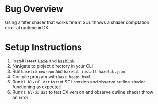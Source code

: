 # Bug Overview

Using a filter shader that works fine in SDL throws a shader compilation error at runtime in DX.

# Setup Instructions

1. Install latest [Haxe](https://haxe.org/download/) and [hashlink](https://hashlink.haxe.org/)
2. Navigate to project directory in your CLI
3. Run `haxelib newrepo` and `haxelib install haxelib.json`
4. Compile program with `haxe heaps.hxml`
5. Run `hl hl-sdl.dat` to test SDL version and observe outline shader functioning as expected
6. Run `hl hl-dx.dat` to test DX version and observe outline shader throw an error
